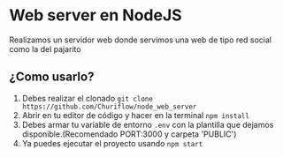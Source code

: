 # Web server en NodeJS 

Realizamos un servidor web donde servimos una web de tipo red social como la del pajarito

## ¿Como usarlo?

1. Debes realizar el clonado `git clone  https://github.com/Churiflow/node_web_server `
2. Abrir en tu editor de código y hacer en la terminal `npm install`
3. Debes armar tu variable de entorno `.env` con la plantilla que dejamos disponible.(Recomendado PORT:3000 y carpeta 'PUBLIC')
4. Ya puedes ejecutar el proyecto usando `npm start`
